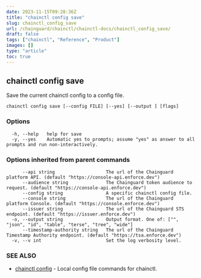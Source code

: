 ```yaml
---
date: 2023-11-15T09:28:36Z
title: "chainctl config save"
slug: chainctl_config_save
url: /chainguard/chainctl/chainctl-docs/chainctl_config_save/
draft: false
tags: ["chainctl", "Reference", "Product"]
images: []
type: "article"
toc: true
---
```

## chainctl config save

Save the current chainctl config to a config file.

```
chainctl config save [--config FILE] [--yes] [--output ] [flags]
```

### Options

```
  -h, --help   help for save
  -y, --yes    Automatic yes to prompts; assume "yes" as answer to all prompts and run non-interactively.
```

### Options inherited from parent commands

```
      --api string                   The url of the Chainguard platform API. (default "https://console-api.enforce.dev")
      --audience string              The Chainguard token audience to request. (default "https://console-api.enforce.dev")
      --config string                A specific chainctl config file.
      --console string               The url of the Chainguard platform Console. (default "https://console.enforce.dev")
      --issuer string                The url of the Chainguard STS endpoint. (default "https://issuer.enforce.dev")
  -o, --output string                Output format. One of: ["", "json", "id", "table", "terse", "tree", "wide"]
      --timestamp-authority string   The url of the Chainguard Timestamp Authority endpoint. (default "https://tsa.enforce.dev")
  -v, --v int                        Set the log verbosity level.
```

### SEE ALSO

* [chainctl config](/chainguard/chainctl/chainctl-docs/chainctl_config/)	 - Local config file commands for chainctl.

